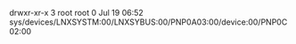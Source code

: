drwxr-xr-x 3 root root 0 Jul 19 06:52 sys/devices/LNXSYSTM:00/LNXSYBUS:00/PNP0A03:00/device:00/PNP0C02:00
